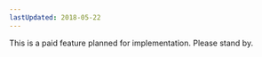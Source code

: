 ```yaml
---
lastUpdated: 2018-05-22
---
```


This is a paid feature planned for implementation. Please stand by.